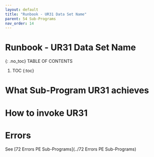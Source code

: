 ```yaml
---
layout: default
title: "Runbook - UR31 Data Set Name"
parent: 54 Sub-Programs
nav_order: 14
---
```


# Runbook - UR31 Data Set Name
{: .no_toc}
TABLE OF CONTENTS 
1. TOC
{:toc}  

# What Sub-Program UR31 achieves

# How to invoke UR31

# Errors
See [72 Errors PE Sub-Programs](../72 Errors PE Sub-Programs)
